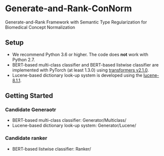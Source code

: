 # Generate-and-Rank-ConNorm
 Generate-and-Rank Framework with Semantic Type Regularization for Biomedical Concept Normalization

## Setup
* We recommend Python 3.6 or higher. The code does **not** work with Python 2.7.
* BERT-based multi-class classifier and BERT-based listwise classifier
  are implemented with PyTorch (at least 1.3.0) using [transformers v2.1.0](https://github.com/huggingface/transformers).
* Lucene-based dictionary look-up system is developed using the [lucene-8.1.1](https://lucene.apache.org/).

## Getting Started

### Candidate Generaotr
* BERT-based multi-class classifier: Generator/Multiclass/
* Lucene-based dictionary look-up system: Generator/Lucene/

### Candidate ranker
* BERT-based listwise classifier: Ranker/

